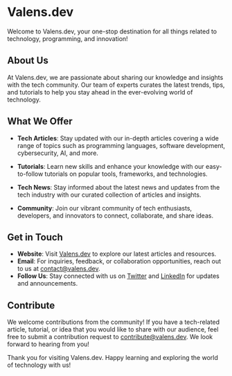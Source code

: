 # Valens.dev

Welcome to Valens.dev, your one-stop destination for all things related to technology, programming, and innovation!

## About Us

At Valens.dev, we are passionate about sharing our knowledge and insights with the tech community. Our team of experts curates the latest trends, tips, and tutorials to help you stay ahead in the ever-evolving world of technology.

## What We Offer

- **Tech Articles**: Stay updated with our in-depth articles covering a wide range of topics such as programming languages, software development, cybersecurity, AI, and more.

- **Tutorials**: Learn new skills and enhance your knowledge with our easy-to-follow tutorials on popular tools, frameworks, and technologies.

- **Tech News**: Stay informed about the latest news and updates from the tech industry with our curated collection of articles and insights.

- **Community**: Join our vibrant community of tech enthusiasts, developers, and innovators to connect, collaborate, and share ideas.

## Get in Touch

- **Website**: Visit [Valens.dev](https://valens.dev) to explore our latest articles and resources.
- **Email**: For inquiries, feedback, or collaboration opportunities, reach out to us at contact@valens.dev.
- **Follow Us**: Stay connected with us on [Twitter](https://twitter.com/valensdev) and [LinkedIn](https://www.linkedin.com/company/valensdev) for updates and announcements.

## Contribute

We welcome contributions from the community! If you have a tech-related article, tutorial, or idea that you would like to share with our audience, feel free to submit a contribution request to contribute@valens.dev. We look forward to hearing from you!

Thank you for visiting Valens.dev. Happy learning and exploring the world of technology with us!

